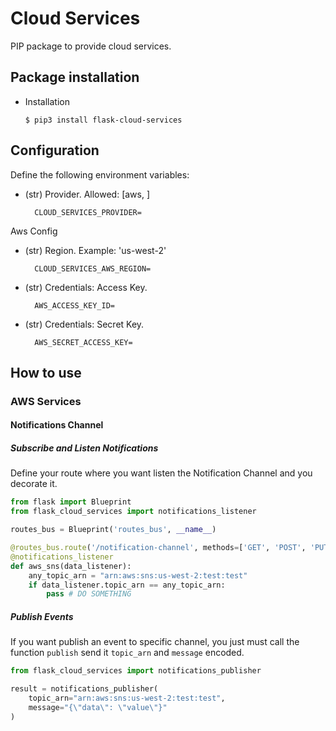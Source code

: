 # Cloud Services

PIP package to provide cloud services.

## Package installation
- Installation
    ```shell
    $ pip3 install flask-cloud-services
    ```

## Configuration

Define the following environment variables:

* (str) Provider. Allowed: [aws, ]

        CLOUD_SERVICES_PROVIDER=

Aws Config

* (str) Region. Example: 'us-west-2'

        CLOUD_SERVICES_AWS_REGION=

* (str) Credentials: Access Key.

        AWS_ACCESS_KEY_ID=

* (str) Credentials: Secret Key.

        AWS_SECRET_ACCESS_KEY=

## How to use

### AWS Services

#### Notifications Channel

##### Subscribe and Listen Notifications

Define your route where you want listen the Notification Channel and you decorate it.

```python
from flask import Blueprint
from flask_cloud_services import notifications_listener

routes_bus = Blueprint('routes_bus', __name__)

@routes_bus.route('/notification-channel', methods=['GET', 'POST', 'PUT'])
@notifications_listener
def aws_sns(data_listener):
    any_topic_arn = "arn:aws:sns:us-west-2:test:test"
    if data_listener.topic_arn == any_topic_arn:
        pass # DO SOMETHING
```

##### Publish Events

If you want publish an event to specific channel,
you just must call the function `publish` send it
`topic_arn` and `message` encoded.

```python
from flask_cloud_services import notifications_publisher

result = notifications_publisher(
    topic_arn="arn:aws:sns:us-west-2:test:test",
    message="{\"data\": \"value\"}"
)
```